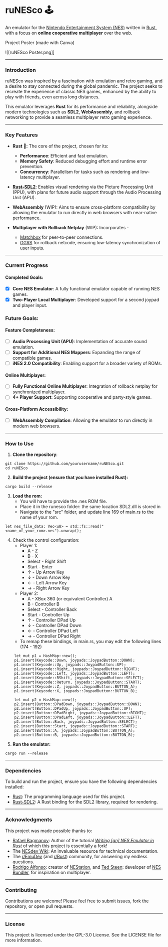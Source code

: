 # ruNESco 🕹️  

An emulator for the [Nintendo Entertainment System (NES)](https://en.wikipedia.org/wiki/Nintendo_Entertainment_System) written in [Rust](https://www.rust-lang.org/), with a focus on **online cooperative multiplayer** over the web.

Project Poster (made with Canva)

![[ruNESco Poster.png]]


---
### Introduction  

ruNESco was inspired by a fascination with emulation and retro gaming, and a desire to stay connected during the global pandemic. The project seeks to recreate the experience of classic NES games, enhanced by the ability to play with friends, even across long distances.

This emulator leverages **Rust** for its performance and reliability, alongside modern technologies such as **SDL2**, **WebAssembly**, and rollback networking to provide a seamless multiplayer retro gaming experience.

---
### Key Features  

- **Rust 🦀:** The core of the project, chosen for its:  
  - **Performance**: Efficient and fast emulation.  
  - **Memory Safety**: Reduced debugging effort and runtime error prevention.  
  - **Concurrency**: Parallelism for tasks such as rendering and low-latency multiplayer.  

- **[Rust-SDL2](https://github.com/Rust-SDL2/rust-sdl2)**: Enables visual rendering via the Picture Processing Unit (PPU), with plans for future audio support through the Audio Processing Unit (APU).  

- **WebAssembly** (WIP): Aims to ensure cross-platform compatibility by allowing the emulator to run directly in web browsers with near-native performance.  

- **Multiplayer with Rollback Netplay** (WIP): Incorporates -
  - [Matchbox](https://github.com/johanhelsing/matchbox) for peer-to-peer connections.  
  - [GGRS](https://github.com/gschup/ggrs) for rollback netcode, ensuring low-latency synchronization of user inputs.  

---
### Current Progress  
#### Completed Goals:  
- [x] **Core NES Emulator**: A fully functional emulator capable of running NES games.  
- [x] **Two-Player Local Multiplayer**: Developed support for a second joypad and player input.  

### Future Goals:  
#### Feature Completeness:  
- [ ] **Audio Processing Unit (APU)**: Implementation of accurate sound emulation.  
- [ ] **Support for Additional NES Mappers**: Expanding the range of compatible games.  
- [ ] **iNES 2.0 Compatibility**: Enabling support for a broader variety of ROMs.  

#### Online Multiplayer:  
- [ ] **Fully Functional Online Multiplayer**: Integration of rollback netplay for synchronized multiplayer.  
- [ ] **4+ Player Support**: Supporting cooperative and party-style games.  

#### Cross-Platform Accessibility:  
- [ ] **WebAssembly Compilation**: Allowing the emulator to run directly in modern web browsers.  

---
### How to Use  

1. **Clone the repository**:  
   
```
git clone https://github.com/yourusername/ruNESco.git 
cd ruNESco
```

2. **Build the project (ensure that you have installed Rust):**

```
cargo build --release
```

3. **Load the rom:**
	- You will have to provide the .nes ROM file.
	- Place it in the runesco folder: the same location SDL2.dll is stored in
	- Navigate to the "src" folder, and update line 169 of main.rs to the name of your rom.

```
let nes_file_data: Vec<u8> = std::fs::read("<name_of_your_rom>.nes").unwrap();
```

4. Check the control configuration:
	- Player 1:
		- A - Z
		- B - X
		- Select - Right Shift
		- Start - Enter
		- $\uparrow$ - Up Arrow Key
		- $\downarrow$ - Down Arrow Key
		- $\leftarrow$ - Left Arrow Key
		- $\rightarrow$ - Right Arrow Key
	-  Player 2:
		- A - XBox 360 (or equivalent Controller) A
		- B - Controller B
		- Select - Controller Back
		- Start - Controller Up
		- $\uparrow$ - Controller DPad Up
		- $\downarrow$ - Controller DPad Down
		- $\leftarrow$ - Controller DPad Left
		- $\rightarrow$ - Controller DPad Right
	- To remap these bindings, in main.rs, you may edit the following lines (174 - 192)

```
    let mut p1 = HashMap::new();
    p1.insert(Keycode::Down, joypads::JoypadButton::DOWN);
    p1.insert(Keycode::Up, joypads::JoypadButton::UP);
    p1.insert(Keycode::Right, joypads::JoypadButton::RIGHT);
    p1.insert(Keycode::Left, joypads::JoypadButton::LEFT);
    p1.insert(Keycode::RShift, joypads::JoypadButton::SELECT);
    p1.insert(Keycode::Return, joypads::JoypadButton::START);
    p1.insert(Keycode::Z, joypads::JoypadButton::BUTTON_A);
    p1.insert(Keycode::X, joypads::JoypadButton::BUTTON_B);

    let mut p2 = HashMap::new();
    p2.insert(Button::DPadDown, joypads::JoypadButton::DOWN);
    p2.insert(Button::DPadUp, joypads::JoypadButton::UP);
    p2.insert(Button::DPadRight, joypads::JoypadButton::RIGHT);
    p2.insert(Button::DPadLeft, joypads::JoypadButton::LEFT);
    p2.insert(Button::Back, joypads::JoypadButton::SELECT);
    p2.insert(Button::Start, joypads::JoypadButton::START);
    p2.insert(Button::A, joypads::JoypadButton::BUTTON_A);
    p2.insert(Button::B, joypads::JoypadButton::BUTTON_B);

```

5. **Run the emulator:**
   
```
cargo run --release
```

---
### Dependencies

To build and run the project, ensure you have the following dependencies installed:  

- [Rust](https://www.rust-lang.org/): The programming language used for this project.  
- [Rust-SDL2](https://github.com/Rust-SDL2/rust-sdl2): A Rust binding for the SDL2 library, required for rendering.  

---
### Acknowledgments

This project was made possible thanks to:  
- [Rafael Bagmanov](https://github.com/bugzmanov/): Author of the tutorial *[Writing \[an\] NES Emulator in Rust](https://bugzmanov.github.io/nes_ebook/chapter_1.html)* 
  of which this project is essentially a fork!
- The [NESdev Wiki](https://www.nesdev.org/wiki/Nesdev_Wiki): An invaluable resource for technical documentation.
- The [r/EmuDev](https://www.reddit.com/r/EmuDev/) (and [r/Rust](https://www.reddit.com/r/rust/)) community, for answering my endless questions.
- [Rodrigo Alfonso](https://github.com/afska): creator of [NEStation](https://github.com/afska/nestation), and [Ted Steen](https://github.com/tedsteen): developer of [NES Bundler](https://github.com/tedsteen/nes-bundler), for inspiration on multiplayer.

---
### Contributing

Contributions are welcome! Please feel free to submit issues, fork the repository, or open pull requests.

---
### License

This project is licensed under the GPL-3.0 License. See the LICENSE file for more information.
